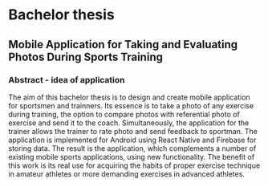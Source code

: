 # Bachelor thesis
## Mobile Application for Taking and Evaluating Photos During Sports Training
### Abstract - idea of application
The aim of this bachelor thesis is to design and create mobile application for sportsmen and
trainners. Its essence is to take a photo of any exercise during training, the option to compare
photos with referential photo of exercise and send it to the coach. Simultaneously, the
application for the trainer allows the trainer to rate photo and send feedback to sportman.
The application is implemented for Android using React Native and Firebase for storing
data. The result is the application, which complements a number of existing mobile sports
applications, using new functionality. The benefit of this work is its real use for acquiring
the habits of proper exercise technique in amateur athletes or more demanding exercises in
advanced athletes.
